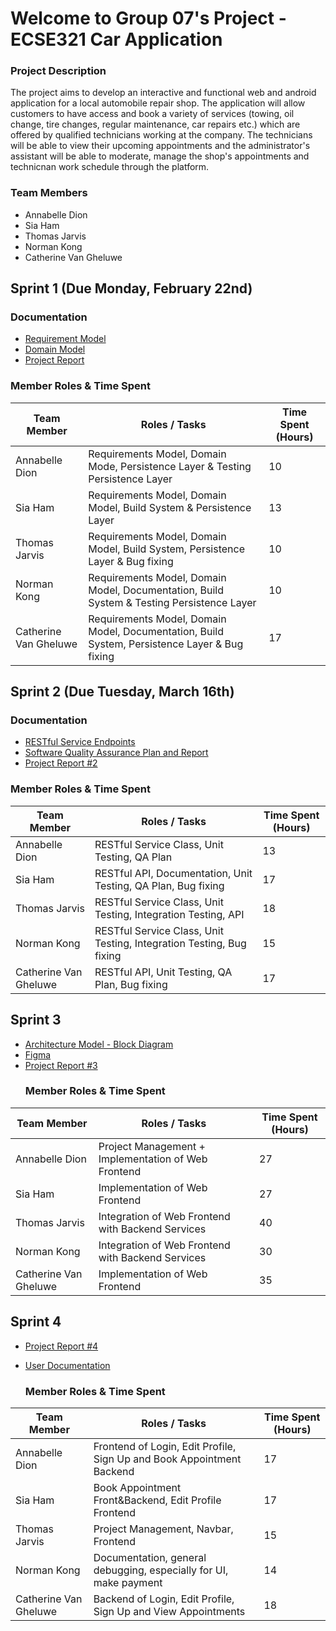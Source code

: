 
# Welcome to Group 07's Project - ECSE321 Car Application

### Project Description
The project aims to develop an interactive and functional web and android application for a local automobile repair shop. The application will allow customers to
have access and book a variety of services (towing, oil change, tire changes, regular maintenance, car repairs etc.) which are offered by qualified technicians working at the company. The technicians will be able to view their upcoming appointments and the administrator's assistant will be able to moderate, manage the shop's appointments and technicnan work schedule through the platform.
### Team Members
- Annabelle Dion
- Sia Ham
- Thomas Jarvis
- Norman Kong
- Catherine Van Gheluwe 

## Sprint 1 (Due Monday, February 22nd)
 ### Documentation
 - [Requirement Model](https://github.com/McGill-ECSE321-Winter2021/project-group-07/wiki/Requirements-Model-(requirements-&-use-case))
 - [Domain Model](https://github.com/McGill-ECSE321-Winter2021/project-group-07/wiki/Domain-Model-Iterations)
 - [Project Report](https://github.com/McGill-ECSE321-Winter2021/project-group-07/wiki/Project-Report-(Sprint-1))

  ### Member Roles & Time Spent
 | Team Member | Roles / Tasks | Time Spent (Hours)|
 | ------------|---------------| ------------------|
 |Annabelle Dion|     Requirements Model, Domain Mode, Persistence Layer & Testing Persistence Layer         | 10                  |
 |Sia Ham       |      Requirements Model, Domain Model, Build System & Persistence Layer        |           13        |
 |Thomas Jarvis|      Requirements Model, Domain Model, Build System, Persistence Layer & Bug fixing       | 10                |
 |Norman Kong |       Requirements Model, Domain Model, Documentation, Build System & Testing Persistence Layer        |                10  |
 |Catherine Van Gheluwe|  Requirements Model, Domain Model, Documentation, Build System, Persistence Layer & Bug fixing    |      17       |
 
## Sprint 2 (Due Tuesday, March 16th)
 ### Documentation
 - [RESTful Service Endpoints](https://github.com/McGill-ECSE321-Winter2021/project-group-07/wiki/RESTful-Service-Endpoints)
 - [Software Quality Assurance Plan and Report](https://github.com/McGill-ECSE321-Winter2021/project-group-07/wiki/Software-Quality-Assurance-Plan-and-Report)
 - [Project Report #2](https://github.com/McGill-ECSE321-Winter2021/project-group-07/wiki/Project-Report-(Sprint-2))

  ### Member Roles & Time Spent
 | Team Member | Roles / Tasks | Time Spent (Hours)|
 | ------------|---------------| ------------------|
 |Annabelle Dion|      RESTful Service Class, Unit Testing, QA Plan        |              13     |
 |Sia Ham       |   RESTful API, Documentation, Unit Testing, QA Plan, Bug fixing             |       17            |
 |Thomas Jarvis|     RESTful Service Class, Unit Testing, Integration Testing, API        |       18           |
 |Norman Kong |     RESTful Service Class, Unit Testing, Integration Testing, Bug fixing              |             15     |
 |Catherine Van Gheluwe| RESTful API, Unit Testing, QA Plan,  Bug fixing      |           17   |
 
 ## Sprint 3 
- [Architecture Model - Block Diagram](https://github.com/McGill-ECSE321-Winter2021/project-group-07/wiki/Architecture-Model)
- [Figma](https://www.figma.com/file/WGQveChTZA6qFVNFDvxh8g/Untitled?node-id=0%3A1)
- [Project Report #3](https://github.com/McGill-ECSE321-Winter2021/project-group-07/wiki/Project-Report-(Sprint-3))
  ### Member Roles & Time Spent
 | Team Member | Roles / Tasks | Time Spent (Hours)|
 | ------------|---------------| ------------------|
 |Annabelle Dion|   Project Management + Implementation of Web Frontend            |         27          |
 |Sia Ham       |      Implementation of Web Frontend        |          27         |
 |Thomas Jarvis|       Integration of Web Frontend with Backend Services        |         40         |
 |Norman Kong |        Integration of Web Frontend with Backend Services        |          30        |
 |Catherine Van Gheluwe|   Implementation of Web Frontend    |        35          |
 
  ## Sprint 4 
- [Project Report #4](https://github.com/McGill-ECSE321-Winter2021/project-group-07/wiki/Project-Report-(Sprint-4))
- [User Documentation](https://github.com/McGill-ECSE321-Winter2021/project-group-07/wiki/User-Documentation)



  ### Member Roles & Time Spent
 | Team Member | Roles / Tasks | Time Spent (Hours)|
 | ------------|---------------| ------------------|
 |Annabelle Dion|      Frontend of Login, Edit Profile, Sign Up and Book Appointment Backend         |          17         |
 |Sia Ham       |Book Appointment Front&Backend, Edit Profile Frontend    |  17   
 |Thomas Jarvis|   Project Management, Navbar, Frontend      |   15    |
 |Norman Kong |  Documentation, general debugging, especially for UI, make payment | 14 |
 |Catherine Van Gheluwe|    Backend of Login, Edit Profile, Sign Up and View Appointments   |           18       |
